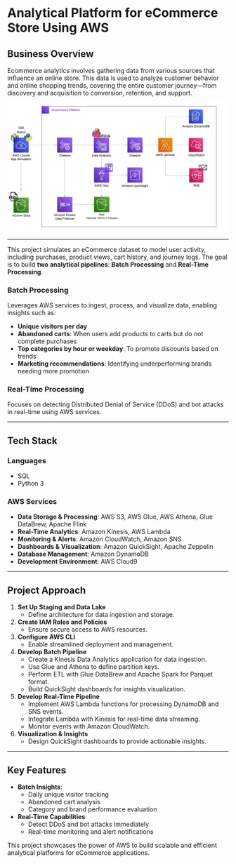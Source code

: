 # Analytical Platform for eCommerce Store Using AWS

## Business Overview
Ecommerce analytics involves gathering data from various sources that influence an online store. This data is used to analyze customer behavior and online shopping trends, covering the entire customer journey—from discovery and acquisition to conversion, retention, and support.

![Architecture Diagram](https://github.com/Tramnddle/Analytical-Platform-for-eCommerce-Store-using-AWS/blob/1d8fff6a310705614a5bd5135b59f857de0e42ad/Architecture%20Streaming%20Analytics%20Ecommerce%20Platform.jpg)

---


This project simulates an eCommerce dataset to model user activity, including purchases, product views, cart history, and journey logs. The goal is to build **two analytical pipelines**: **Batch Processing** and **Real-Time Processing**. 

### **Batch Processing**  
Leverages AWS services to ingest, process, and visualize data, enabling insights such as:  
- **Unique visitors per day**  
- **Abandoned carts**: When users add products to carts but do not complete purchases  
- **Top categories by hour or weekday**: To promote discounts based on trends  
- **Marketing recommendations**: Identifying underperforming brands needing more promotion  

### **Real-Time Processing**  
Focuses on detecting Distributed Denial of Service (DDoS) and bot attacks in real-time using AWS services.

---

## Tech Stack

### **Languages**
- SQL  
- Python 3  

### **AWS Services**
- **Data Storage & Processing**: AWS S3, AWS Glue, AWS Athena, Glue DataBrew, Apache Flink  
- **Real-Time Analytics**: Amazon Kinesis, AWS Lambda  
- **Monitoring & Alerts**: Amazon CloudWatch, Amazon SNS  
- **Dashboards & Visualization**: Amazon QuickSight, Apache Zeppelin  
- **Database Management**: Amazon DynamoDB  
- **Development Environment**: AWS Cloud9  

---

## Project Approach

1. **Set Up Staging and Data Lake**
   - Define architecture for data ingestion and storage.
2. **Create IAM Roles and Policies**
   - Ensure secure access to AWS resources.
3. **Configure AWS CLI**
   - Enable streamlined deployment and management.
4. **Develop Batch Pipeline**
   - Create a Kinesis Data Analytics application for data ingestion.
   - Use Glue and Athena to define partition keys.
   - Perform ETL with Glue DataBrew and Apache Spark for Parquet format.  
   - Build QuickSight dashboards for insights visualization.
5. **Develop Real-Time Pipeline**
   - Implement AWS Lambda functions for processing DynamoDB and SNS events.  
   - Integrate Lambda with Kinesis for real-time data streaming.  
   - Monitor events with Amazon CloudWatch.  
6. **Visualization & Insights**
   - Design QuickSight dashboards to provide actionable insights.

---

## Key Features

- **Batch Insights**:
  - Daily unique visitor tracking
  - Abandoned cart analysis
  - Category and brand performance evaluation
- **Real-Time Capabilities**:
  - Detect DDoS and bot attacks immediately  
  - Real-time monitoring and alert notifications  

This project showcases the power of AWS to build scalable and efficient analytical platforms for eCommerce applications.
